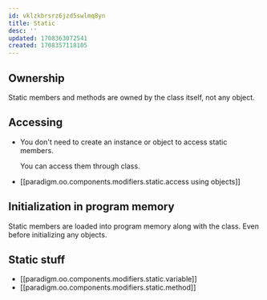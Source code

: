 ```yaml
---
id: vklzkbrsrz6jzd5swlmq8yn
title: Static
desc: ''
updated: 1708363072541
created: 1708357118105
---
```



## Ownership

Static members and methods are owned by the class itself, not any object.

## Accessing

- You don't need to create an instance or object to access static members.

    You can access them through class.

- [[paradigm.oo.components.modifiers.static.access using objects]]


## Initialization in program memory

Static members are loaded into program memory along with the class. Even before initializing any objects.

## Static stuff

- [[paradigm.oo.components.modifiers.static.variable]]
- [[paradigm.oo.components.modifiers.static.method]]
